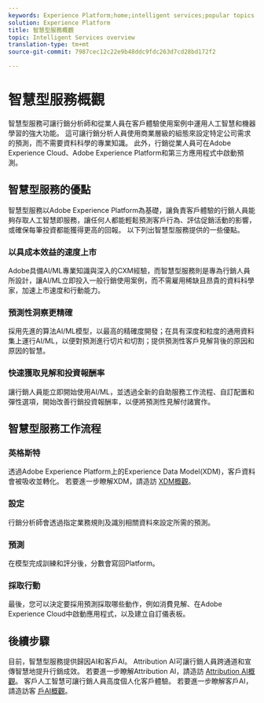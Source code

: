 ```yaml
---
keywords: Experience Platform;home;intelligent services;popular topics
solution: Experience Platform
title: 智慧型服務概觀
topic: Intelligent Services overview
translation-type: tm+mt
source-git-commit: 7987cec12c22e9b48ddc9fdc263d7cd28bd172f2

---
```



# 智慧型服務概觀

智慧型服務可讓行銷分析師和從業人員在客戶體驗使用案例中運用人工智慧和機器學習的強大功能。 這可讓行銷分析人員使用商業層級的組態來設定特定公司需求的預測，而不需要資料科學的專業知識。 此外，行銷從業人員可在Adobe Experience Cloud、Adobe Experience Platform和第三方應用程式中啟動預測。

## 智慧型服務的優點

智慧型服務以Adobe Experience Platform為基礎，讓負責客戶體驗的行銷人員能夠存取人工智慧即服務，讓任何人都能輕鬆預測客戶行為、評估促銷活動的影響，或確保每筆投資都能獲得更高的回報。 以下列出智慧型服務提供的一些優點。

### 以具成本效益的速度上市

Adobe具備AI/ML專業知識與深入的CXM經驗，而智慧型服務則是專為行銷人員所設計，讓AI/ML立即投入一般行銷使用案例，而不需雇用稀缺且昂貴的資料科學家，加速上市速度和行動能力。

### 預測性洞察更精確

採用先進的算法AI/ML模型，以最高的精確度開發；在具有深度和粒度的通用資料集上運行AI/ML，以便對預測進行切片和切割；提供預測性客戶見解背後的原因和原因的智慧。

### 快速獲取見解和投資報酬率

讓行銷人員能立即開始使用AI/ML，並透過全新的自助服務工作流程、自訂配置和彈性選項，開始改善行銷投資報酬率，以便將預測性見解付諸實作。

## 智慧型服務工作流程

### 英格斯特

透過Adobe Experience Platform上的Experience Data Model(XDM)，客戶資料會被吸收並轉化。 若要進一步瞭解XDM，請造訪 [XDM概觀](../xdm/home.md)。

### 設定

行銷分析師會透過指定業務規則及識別相關資料來設定所需的預測。

### 預測

在模型完成訓練和評分後，分數會寫回Platform。

### 採取行動

最後，您可以決定要採用預測採取哪些動作，例如消費見解、在Adobe Experience Cloud中啟動應用程式，以及建立自訂儀表板。

## 後續步驟

目前，智慧型服務提供歸因AI和客戶AI。 Attribution AI可讓行銷人員跨通道和宣傳智慧地提升行銷成效。 若要進一步瞭解Attribution AI，請造訪 [Attribution AI概觀](./attribution-ai/overview.md)。 客戶人工智慧可讓行銷人員高度個人化客戶體驗。 若要進一步瞭解客戶AI，請造訪客 [戶AI概觀](./customer-ai/overview.md)。
